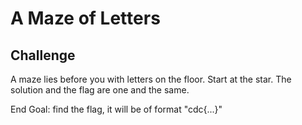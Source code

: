 A Maze of Letters
=

Challenge
-
A maze lies before you with letters on the floor.
Start at the star.
The solution and the flag are one and the same.

End Goal: find the flag, it will be of format "cdc{...}"
